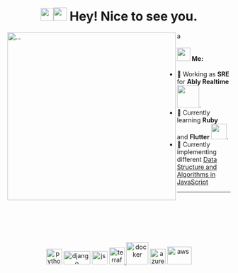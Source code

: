 
<div align='center'>
<h1><img src="https://github.com/TheDudeThatCode/TheDudeThatCode/blob/master/Assets/Hi.gif" width="29px"><img src="https://emojis.slackmojis.com/emojis/images/1531849430/4246/blob-sunglasses.gif?1531849430" width="30"/>  Hey! Nice to see you.</h1>
 </div>

<img src="https://media.giphy.com/media/13HgwGsXF0aiGY/giphy.gif" alt="..." align=left width="380"/>

<a href="https://www.linkedin.com/in/dimbu-afonso-894977a8/" target="blank"><img align="center" src="https://cdn.jsdelivr.net/npm/simple-icons@3.0.1/icons/linkedin.svg" alt="apoorvtyagi" height="15" width="15" /></a>

#### <img src="https://github.com/TheDudeThatCode/TheDudeThatCode/blob/master/Assets/Developer.gif" width="30px"> Me:
- 🏦 Working as **SRE** for **Ably Realtime** <a href=https://ably.com/><img src="https://www.vectorlogo.zone/logos/ablyio/ablyio-ar21.svg" width="50"></a>.
- 📝 Currently learning **Ruby** and **Flutter** <img src="https://media.giphy.com/media/WUlplcMpOCEmTGBtBW/giphy.gif" width="35">.
- 🌱 Currently implementing different [Data Structure and Algorithms in JavaScript](https://github.com/ddotafonso/CodeCabinet/tree/main/Data-Structures_and_Algorithms)

<hr>

<br />
<br />
<br />
<br />
<br />

<div>
<p align="center">
    <a href=https://www.python.org/><img src="https://www.vectorlogo.zone/logos/python/python-icon.svg" alt="python" width="35" height="35"/></a>
    <a href=https://www.djangoproject.com/><img src="https://www.vectorlogo.zone/logos/djangoproject/djangoproject-ar21.svg" alt="django" width="60" height="30"/></a>
    <a href=https://developer.mozilla.org/en-US/docs/Web/javascript><img src="https://seeklogo.com/images/J/javascript-js-logo-2949701702-seeklogo.com.png" alt="js" width="35" height="30"/></a>
    <a href=https://www.terraform.io/docs/index.html><img src="https://seeklogo.com/images/T/terraform-logo-99AE26A4C1-seeklogo.com.png" alt="terraform" width="35" height="38"/</a>
    <a href=https://www.docker.com/><img src="https://www.vectorlogo.zone/logos/docker/docker-icon.svg" alt="docker" width="50" height="50/></a>
    <a href=https://git-scm.com/><img src="https://www.vectorlogo.zone/logos/git-scm/git-scm-icon.svg" alt="GIT" width="35" height="35"/></a>
    <a href=https://azure.microsoft.com/en-gb/><img src="https://www.vectorlogo.zone/logos/microsoft_azure/microsoft_azure-icon.svg" alt="azure" width="35" height="35"/></a>
    <a href=https://aws.amazon.com/?nc2=h_lg><img src="https://seeklogo.com/images/A/amazon-web-services-aws-logo-6C2E3DCD3E-seeklogo.com.png" alt="aws" width="55" height="40"/></a>
</p>
</div>
